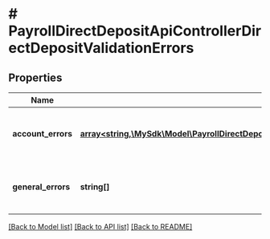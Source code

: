 # # PayrollDirectDepositApiControllerDirectDepositValidationErrors

## Properties

Name | Type | Description | Notes
------------ | ------------- | ------------- | -------------
**account_errors** | [**array<string,\MySdk\Model\PayrollDirectDepositApiControllerDirectDepositValidationErrorsAccountErrorsValue>**](PayrollDirectDepositApiControllerDirectDepositValidationErrorsAccountErrorsValue.md) | Errors specific to accounts, keyed by accountId | [optional]
**general_errors** | **string[]** | General errors not specific to any account | [optional]

[[Back to Model list]](../../README.md#models) [[Back to API list]](../../README.md#endpoints) [[Back to README]](../../README.md)
